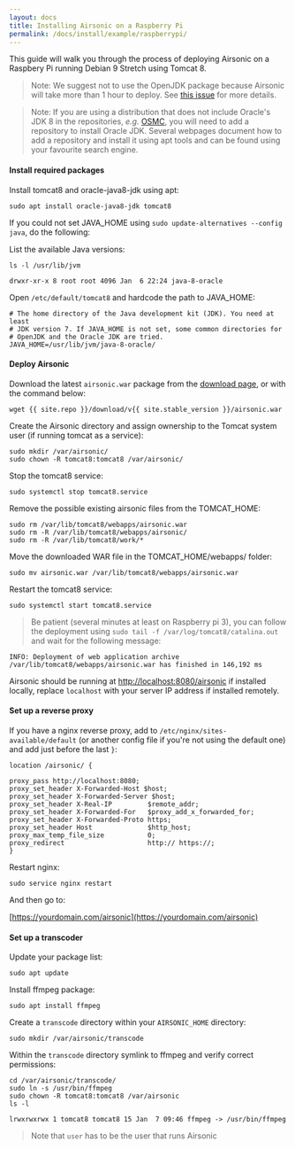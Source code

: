 ```yaml
---
layout: docs
title: Installing Airsonic on a Raspberry Pi
permalink: /docs/install/example/raspberrypi/
---
```

This guide will walk you through the process of deploying Airsonic on a Raspbery Pi running Debian 9 Stretch using Tomcat 8.

> Note: We suggest not to use the OpenJDK package because Airsonic will take more than 1 hour to deploy. See [this issue](https://github.com/airsonic/airsonic/issues/283) for more details.

> Note: If you are using a distribution that does not include Oracle's JDK 8 in the repositories, *e.g.* [OSMC](https://osmc.tv/), you will need to add a repository to install Oracle JDK. Several webpages document how to add a repository and install it using apt tools and can be found using your favourite search engine.

#### Install required packages

Install tomcat8 and oracle-java8-jdk using apt:

```
sudo apt install oracle-java8-jdk tomcat8
```

If you could not set JAVA_HOME using `sudo update-alternatives --config java`, do the following:

List the available Java versions:

```
ls -l /usr/lib/jvm
```
```
drwxr-xr-x 8 root root 4096 Jan  6 22:24 java-8-oracle
```

Open `/etc/default/tomcat8` and hardcode the path to JAVA_HOME:

```
# The home directory of the Java development kit (JDK). You need at least
# JDK version 7. If JAVA_HOME is not set, some common directories for
# OpenJDK and the Oracle JDK are tried.
JAVA_HOME=/usr/lib/jvm/java-8-oracle/
```

#### Deploy Airsonic

Download the latest `airsonic.war` package from the [download page](/download), or with the command below:

```
wget {{ site.repo }}/download/v{{ site.stable_version }}/airsonic.war
```

Create the Airsonic directory and assign ownership to the Tomcat system user (if running tomcat as a service):

```
sudo mkdir /var/airsonic/
sudo chown -R tomcat8:tomcat8 /var/airsonic/
```

Stop the tomcat8 service:

```
sudo systemctl stop tomcat8.service
```

Remove the possible existing airsonic files from the TOMCAT_HOME:

```
sudo rm /var/lib/tomcat8/webapps/airsonic.war
sudo rm -R /var/lib/tomcat8/webapps/airsonic/
sudo rm -R /var/lib/tomcat8/work/*
```

Move the downloaded WAR file in the TOMCAT_HOME/webapps/ folder:

```
sudo mv airsonic.war /var/lib/tomcat8/webapps/airsonic.war
```

Restart the tomcat8 service:

```
sudo systemctl start tomcat8.service
```

> Be patient (several minutes at least on Raspberry pi 3), you can follow the deployment using `sudo tail -f /var/log/tomcat8/catalina.out` and wait for the following message:
```
INFO: Deployment of web application archive /var/lib/tomcat8/webapps/airsonic.war has finished in 146,192 ms
```

Airsonic should be running at [http://localhost:8080/airsonic](http://localhost:8080/airsonic) if installed locally, replace `localhost` with your server IP address if installed remotely.

#### Set up a reverse proxy

If you have a nginx reverse proxy, add to `/etc/nginx/sites-available/default` (or another config file if you're not using the default one) and add just before the last `}`:

```
location /airsonic/ {

proxy_pass http://localhost:8080;
proxy_set_header X-Forwarded-Host $host;
proxy_set_header X-Forwarded-Server $host;
proxy_set_header X-Real-IP         $remote_addr;
proxy_set_header X-Forwarded-For   $proxy_add_x_forwarded_for;
proxy_set_header X-Forwarded-Proto https;
proxy_set_header Host              $http_host;
proxy_max_temp_file_size           0;
proxy_redirect                     http:// https://;
}
```

Restart nginx:

```
sudo service nginx restart
```

And then go to:

[https://yourdomain.com/airsonic](https://yourdomain.com/airsonic)

#### Set up a transcoder

Update your package list:

```
sudo apt update
```

Install ffmpeg package:

```
sudo apt install ffmpeg
```

Create a `transcode` directory within your `AIRSONIC_HOME` directory:

```
sudo mkdir /var/airsonic/transcode
```

Within the `transcode` directory symlink to ffmpeg and verify correct permissions:

```
cd /var/airsonic/transcode/
sudo ln -s /usr/bin/ffmpeg
sudo chown -R tomcat8:tomcat8 /var/airsonic
ls -l
```

```
lrwxrwxrwx 1 tomcat8 tomcat8 15 Jan  7 09:46 ffmpeg -> /usr/bin/ffmpeg
```

> Note that `user` has to be the user that runs Airsonic
